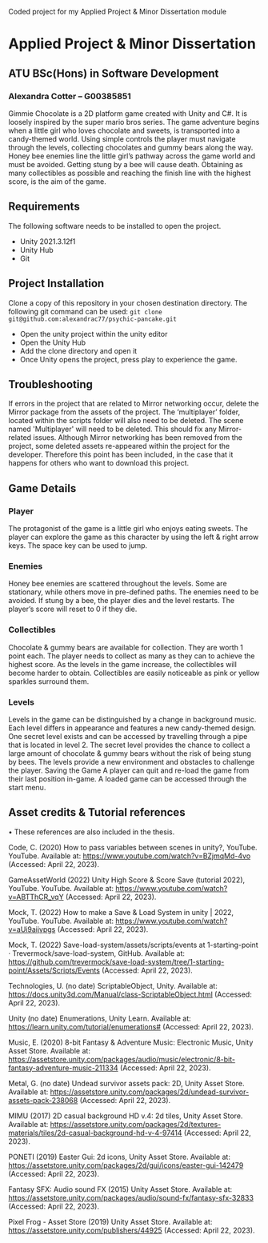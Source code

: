
Coded project for my Applied Project &amp; Minor Dissertation module
# Applied Project & Minor Dissertation
## ATU BSc(Hons) in Software Development
### Alexandra Cotter – G00385851

Gimmie Chocolate is a 2D platform game created with Unity and C#. It is loosely inspired by the super mario bros series.
The game adventure begins when a little girl who loves chocolate and sweets, is transported into a candy-themed world. Using simple controls the player must navigate through the levels, collecting chocolates and gummy bears along the way. Honey bee enemies line the little girl’s pathway across the game world and must be avoided. Getting stung by a bee will cause death. Obtaining as many collectibles as possible and reaching the finish line with the highest score, is the aim of the game.


## Requirements
The following software needs to be installed to open the project.
- Unity 2021.3.12f1 
- Unity Hub
- Git

## Project Installation
Clone a copy of this repository in your chosen destination directory. The following git command can be used:
`git clone git@github.com:alexandrac77/psychic-pancake.git`

- Open the unity project within the unity editor
- Open the Unity Hub 
- Add the clone directory and open it
- Once Unity opens the project, press play to experience the game.

## Troubleshooting
If errors in the project that are related to Mirror networking occur, delete the Mirror package from the assets of the project. The ‘multiplayer’ folder, located within the scripts folder will also need to be deleted. The scene named 'Multiplayer' will need to be deleted. This should fix any Mirror-related issues. 
Although Mirror networking has been removed from the project, some deleted assets re-appeared within the project for the developer. Therefore this point has been included, in the case that it happens for others who want to download this project.

## Game Details
### Player
The protagonist of the game is a little girl who enjoys eating sweets. The player can explore the game as this character by using the left & right arrow keys. The space key can be used to jump.

### Enemies
Honey bee enemies are scattered throughout the levels. Some are stationary, while others move in pre-defined paths. The enemies need to be avoided. If stung by a bee, the player dies and the level restarts. The player’s score will reset to 0 if they die.

### Collectibles
Chocolate & gummy bears are available for collection. They are worth 1 point each. The player needs to collect as many as they can to achieve the highest score. As the levels in the game increase, the collectibles will become harder to obtain. Collectibles are easily noticeable as pink or yellow sparkles surround them.

### Levels
Levels in the game can be distinguished by a change in background music. Each level differs in appearance and features a new candy-themed design. One secret level exists and can be accessed by travelling through a pipe that is located in level 2. The secret level provides the chance to collect a large amount of chocolate & gummy bears without the risk of being stung by bees. The levels provide a new environment and obstacles to challenge the player.
Saving the Game
A player can quit and re-load the game from their last position in-game. A loaded game can be accessed through the start menu.

## Asset credits & Tutorial references
•	These references are also included in the thesis.

Code, C. (2020) How to pass variables between scenes in unity?, YouTube. YouTube. Available at: https://www.youtube.com/watch?v=BZjmqMd-4vo (Accessed: April 22, 2023). 

GameAssetWorld (2022) Unity High Score &amp; Score Save (tutorial 2022), YouTube. YouTube. Available at: https://www.youtube.com/watch?v=ABTThCR_vqY (Accessed: April 22, 2023). 

Mock, T. (2022) How to make a Save &amp; Load System in unity | 2022, YouTube. YouTube. Available at: https://www.youtube.com/watch?v=aUi9aijvpgs (Accessed: April 22, 2023). 

Mock, T. (2022) Save-load-system/assets/scripts/events at 1-starting-point · Trevermock/save-load-system, GitHub. Available at: https://github.com/trevermock/save-load-system/tree/1-starting-point/Assets/Scripts/Events (Accessed: April 22, 2023). 

Technologies, U. (no date) ScriptableObject, Unity. Available at: https://docs.unity3d.com/Manual/class-ScriptableObject.html (Accessed: April 22, 2023). 

Unity (no date) Enumerations, Unity Learn. Available at: https://learn.unity.com/tutorial/enumerations# (Accessed: April 22, 2023). 

Music, E. (2020) 8-bit Fantasy &amp; Adventure Music: Electronic Music, Unity Asset Store. Available at: https://assetstore.unity.com/packages/audio/music/electronic/8-bit-fantasy-adventure-music-211334 (Accessed: April 22, 2023). 

Metal, G. (no date) Undead survivor assets pack: 2D, Unity Asset Store. Available at: https://assetstore.unity.com/packages/2d/undead-survivor-assets-pack-238068 (Accessed: April 22, 2023). 

MIMU (2017) 2D casual background HD v.4: 2d tiles, Unity Asset Store. Available at: https://assetstore.unity.com/packages/2d/textures-materials/tiles/2d-casual-background-hd-v-4-97414 (Accessed: April 22, 2023). 

PONETI (2019) Easter Gui: 2d icons, Unity Asset Store. Available at: https://assetstore.unity.com/packages/2d/gui/icons/easter-gui-142479 (Accessed: April 22, 2023). 

Fantasy SFX: Audio sound FX (2015) Unity Asset Store. Available at: https://assetstore.unity.com/packages/audio/sound-fx/fantasy-sfx-32833 (Accessed: April 22, 2023). 

Pixel Frog - Asset Store (2019) Unity Asset Store. Available at: https://assetstore.unity.com/publishers/44925 (Accessed: April 22, 2023). 


